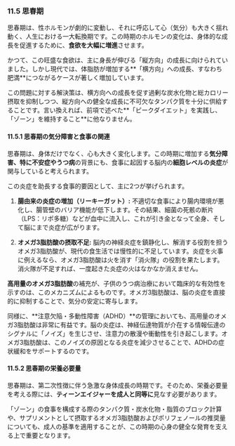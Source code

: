 ### 11.5 思春期

思春期は、性ホルモンが劇的に変動し、それに呼応して心（気分）も大きく揺れ動く、人生における一大転換期です。この時期のホルモンの変化は、身体的な成長を促進するために、**食欲を大幅に増進**させます。

かつて、この旺盛な食欲は、主に身長が伸びる「縦方向」の成長に向けられていました。しかし現代では、体脂肪が増加する**「横方向」への成長、すなわち肥満**につながるケースが著しく増加しています。

この問題に対する解決策は、横方向への成長を促す過剰な炭水化物と総カロリー摂取を抑制しつつ、縦方向への健全な成長に不可欠なタンパク質を十分に供給することです。言い換えれば、前項で述べた**「ピークダイエット」を実践し、「ゾーン」を維持すること**に他なりません。

#### 11.5.1 思春期の気分障害と食事の関連

思春期は、身体だけでなく、心も大きく変化します。この時期に増加する**気分障害、特に不安症やうつ病**の背景にも、食事に起因する脳内の**細胞レベルの炎症**が関与していると考えられます。

この炎症を助長する食事的要因として、主に2つが挙げられます。

1.  **腸由来の炎症の増加（リーキーガット）:**
    不適切な食事により腸内環境が悪化し、腸管壁のバリア機能が低下します。その結果、細菌の死骸の断片（LPS：リポ多糖）などが血中に流入し、これが引き金となって全身、そして脳にまで炎症が広がります。

2.  **オメガ3脂肪酸の摂取不足:**
    脳内の神経炎症を鎮静化し、解消する役割を担うオメガ3脂肪酸が、現代の食生活では慢性的に不足しています。炎症を火事に例えるなら、オメガ3脂肪酸は火を消す「消火隊」の役割を果たします。消火隊が不足すれば、一度起きた炎症の火はなかなか消えません。

**高用量のオメガ3脂肪酸**の補充が、子供のうつ病治療において臨床的な有効性を示すのは、このメカニズムによるものです。オメガ3脂肪酸は、脳の炎症を直接的に抑制することで、気分の安定に寄与します。

同様に、**注意欠陥・多動性障害（ADHD）**の管理においても、高用量のオメガ3脂肪酸は非常に有益です。脳の炎症は、神経伝達物質が介在する情報伝達のシグナルに「ノイズ」を生じさせ、注意力の散漫や衝動性を引き起こします。オメガ3脂肪酸は、このノイズの原因となる炎症を減少させることで、ADHDの症状緩和をサポートするのです。

#### 11.5.2 思春期の栄養必要量

思春期は、第二次性徴に伴う急激な身体成長の時期です。そのため、栄養必要量を考える際には、**ティーンエイジャーを成人と同等に**見なす必要があります。

「ゾーン」の食事を構成する際のタンパク質・炭水化物・脂質のブロック計算や、サプリメントとして摂取するオメガ3脂肪酸およびポリフェノールの推奨量についても、成人の基準を適用することが、この時期の心身の健全な発育を支える上で重要となります。
